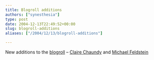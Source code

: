 ```yaml
---
title: Blogroll additions
authors: ["synesthesia"]
type: post
date: 2004-12-13T22:49:52+00:00
slug: blogroll-additions 
aliases: ["/2004/12/13/blogroll-additions"]

---
```

New additions to the [blogroll][1] &#8211; [Claire Chaundy][2] and [Michael Feldstein][3]

 [1]: /blog/sources.php
 [2]: https://clairechaundy.typepad.com/organised_chaos/
 [3]: https://mfeldstein.com/